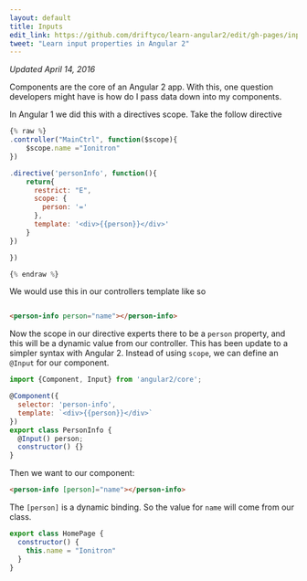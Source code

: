 ```yaml
---
layout: default
title: Inputs
edit_link: https://github.com/driftyco/learn-angular2/edit/gh-pages/inputs/index.md
tweet: "Learn input properties in Angular 2"
---
```



_Updated April 14, 2016_

Components are the core of an Angular 2 app. With this, one question developers might have is how do I pass data down into my components.

In Angular 1 we did this with a directives scope. Take the follow directive

```javascript
{% raw %}
.controller("MainCtrl", function($scope){
    $scope.name ="Ionitron"
})

.directive('personInfo', function(){
    return{
      restrict: "E",
      scope: {
        person: '='
      },
      template: '<div>{{person}}</div>'
    }
})

})

{% endraw %}
```

We would use this in our controllers template like so

```html

<person-info person="name"></person-info>

```

Now the scope in our directive experts there to be a `person` property, and this will be a dynamic value from our controller.
This has been update to a simpler syntax with Angular 2. Instead of using `scope`, we can define an `@Input` for our component.

```javascript
import {Component, Input} from 'angular2/core';

@Component({
  selector: 'person-info',
  template: `<div>{{person}}</div>`
})
export class PersonInfo {
  @Input() person;
  constructor() {}
}
```

Then we want to our component:

```html
<person-info [person]="name"></person-info>
```

The `[person]` is a dynamic binding. So the value for `name` will come from our class.

```javascript
export class HomePage {
  constructor() {
    this.name = "Ionitron"
  }
}
```

